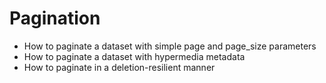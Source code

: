  # Pagination

- How to paginate a dataset with simple page and page_size parameters
- How to paginate a dataset with hypermedia metadata
- How to paginate in a deletion-resilient manner